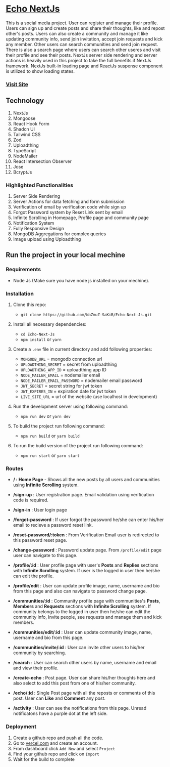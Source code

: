 # [Echo NextJs](https://echo-next-js.vercel.app)

This is a social media project. User can register and manage their profile. Users can sign up and create posts and share their thoughts, like and repost other's posts. Users can also create a community and manage it like updating community info, send join invitation, accept join requests and kick any member. Other users can search communities and send join request. There is also a search page where users can search other useres and visit their profile and see their posts. NextJs server side rendering and server actions is heavily used in this project to take the full benefits if NextJs framework. NextJs built-in loading page and ReactJs suspense component is utilized to show loading states.

### [Visit Site](https://echo-next-js.vercel.app)

## Technology

1.  NextJs
2.  Mongoose
3.  React Hook Form
4.  Shadcn UI
5.  Tailwind CSS
6.  Zod
7.  Uploadthing
8.  TypeScript
9.  NodeMailer
10. React Intersection Observer
11. Jose
12. BcryptJs

### Highlighted Functionalities

1. Server Side Rendering
2. Server Actions for data fetching and form submission
3. Verification of email by verification code while sign up
4. Forgot Password system by Reset Link sent by email
5. Infinite Scrolling in Homepage, Profile page and community page
6. Notification System
7. Fully Responsive Design
8. MongoDB Aggregations for complex queries
9. Image upload using Uploadthing

## Run the project in your local mechine

### Requirements

- Node Js (Make sure you have node js installed on your mechine).

### Installation

1. Clone this repo:
   - `git clone https://github.com/NaZmuZ-SaKiB/Echo-Next-Js.git`
2. Install all necessary dependencies:
   - `cd Echo-Next-Js`
   - `npm install` or `yarn`
3. Create a `.env` file in current directory and add following properties:

   - `MONGODB_URL` = mongodb connection url
   - `UPLOADTHING_SECRET` = secret from uploadthing
   - `UPLOADTHING_APP_ID` = uploadthing app ID
   - `NODE_MAILER_EMAIL` = nodemailer email
   - `NODE_MAILER_EMAIL_PASSWORD` = nodemailer email password
   - `JWT_SECRET` = secret string for jwt token
   - `JWT_EXPIRES_IN` = expiration date for jwt token
   - `LIVE_SITE_URL` = url of the website (use localhost in development)

4. Run the development server using following command:
   - `npm run dev` or `yarn dev`
5. To build the project run following command:
   - `npm run build` or `yarn build`
6. To run the build version of the project run following command:

   - `npm run start` or `yarn start`

### Routes

- **/ : Home Page** - Shows all the new posts by all users and communities using **Infinite Scrolling** system.

- **/sign-up** : User registration page. Email validation using verification code is required.
- **/sign-in** : User login page
- **/forgot-password** : If user forgot the password he/she can enter his/her email to recieve a password reset link.
- **/reset-password/:token** : From Verification Email user is redirected to this password reset page.
- **/change-password** : Password update page. From `/profile/edit` page user can navigate to this page.
- **/profile/:id** : User profile page with user's **Posts** and **Replies** sections with **Infinite Scrolling** system. If user is the logged in user then he/she can edit the profile.
- **/profile/edit** : User can update profile image, name, username and bio from this page and also can navigate to password change page.
- **/communities/:id** : Community profile page with communities's **Posts**, **Members** and **Requests** sections with **Infinite Scrolling** system. If community belongs to the logged in user then he/she can edit the community info, Invite people, see requests and manage them and kick members.
- **/communities/edit/:id** : User can update community image, name, username and bio from this page.
- **/communities/invite/:id** : User can invite other users to his/her community by searching.
- **/search** : User can search other users by name, username and email and view their profile.
- **/create-echo** : Post page. User can share his/her thoughts here and also select to add this post from one of his/her community.
- **/echo/:id** : Single Post page with all the reposts or comments of this post. User can **Like** and **Comment** any post.
- **/activity** : User can see the notifications from this page. Unread notificatons have a purple dot at the left side.

### Deployment

1. Create a github repo and push all the code.
2. Go to [vercel.com](https://vercel.com) and create an account.
3. From dashboard click `Add New` and select `Project`
4. Find your github repo and click on `Import`
5. Wait for the build to complete
